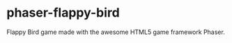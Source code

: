 phaser-flappy-bird
==================

Flappy Bird game made with the awesome HTML5 game framework Phaser.
